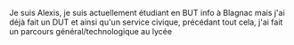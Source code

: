 Je suis Alexis,
je suis actuellement étudiant en BUT info à Blagnac 
mais j'ai déjà fait un DUT et ainsi qu'un service civique,
précédant tout cela, j'ai fait un parcours général/technologique au lycée